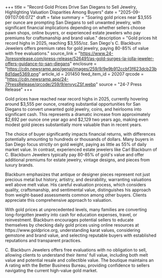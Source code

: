 +++
title = "Record Gold Prices Drive San Diegans to Sell Jewelry, Highlighting Valuation Disparities Among Buyers"
date = "2025-09-09T07:06:07Z"
draft = false
summary = "Soaring gold prices near $3,555 per ounce are prompting San Diegans to sell unwanted jewelry, with significant financial implications depending on whether sellers choose pawn shops, online buyers, or experienced estate jewelers who pay premiums for craftsmanship and brand value."
description = "Gold prices hit record highs in 2025, reaching $3,555/oz. San Diego's C. Blackburn Jewelers offers premium rates for gold jewelry, paying 80-85% of value with free evaluations."
source_link = "https://www.24-7pressrelease.com/press-release/526491/as-gold-surges-la-jolla-jeweler-offers-guidance-to-san-diegans"
enclosure = "https://cdn.newsramp.app/genai/images/259/9/9e9b912ccbf3f623dcb23b8d1dae5369.png"
article_id = 201450
feed_item_id = 20207
qrcode = "https://cdn.newsramp.app/24-7PressRelease/qrcode/259/9/envycZSf.webp"
source = "24-7 Press Release"
+++

<p>Gold prices have reached near record highs in 2025, currently hovering around $3,555 per ounce, creating substantial opportunities for San Diegans to convert unwanted gold jewelry, coins, and heirlooms into significant cash. This represents a dramatic increase from approximately $2,692 per ounce one year ago and $2,129 two years ago, making even modest gold pieces substantially more valuable than in recent years.</p><p>The choice of buyer significantly impacts financial returns, with differences potentially amounting to hundreds or thousands of dollars. Many buyers in San Diego focus strictly on gold weight, paying as little as 55% of daily market value. In contrast, experienced estate jewelers like Carl Blackburn of C. Blackburn Jewelers typically pay 80-85% of gold's value and offer additional premiums for estate jewelry, vintage designs, and pieces from luxury brands.</p><p>Blackburn emphasizes that antique or designer pieces represent not just precious metal but history, artistry, and desirability, warranting valuations well above melt value. His careful evaluation process, which considers quality, craftsmanship, and sentimental value, distinguishes his approach from weight-based assessments common among other buyers. Clients appreciate this comprehensive approach to valuation.</p><p>With gold prices at unprecedented levels, many families are converting long-forgotten jewelry into cash for education expenses, travel, or reinvestment. Blackburn encourages potential sellers to educate themselves by checking daily gold prices using online resources at https://www.goldprice.org, understanding karat values, considering gemstone and brand value, and selecting reputable buyers with established reputations and transparent practices.</p><p>C. Blackburn Jewelers offers free evaluations with no obligation to sell, allowing clients to understand their items' full value, including both melt value and potential resale and collectible value. The boutique maintains an A rating with the Better Business Bureau, providing confidence to sellers navigating the current high-value gold market.</p>